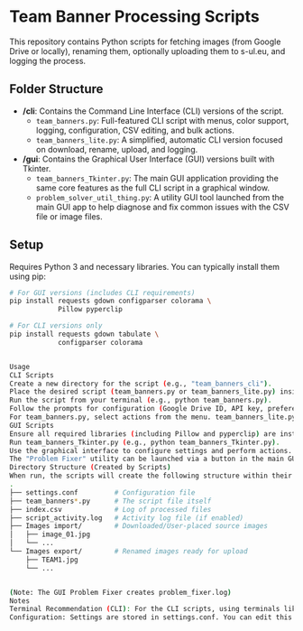 # Team Banner Processing Scripts

This repository contains Python scripts for fetching images (from Google Drive or locally), renaming them, optionally uploading them to s-ul.eu, and logging the process.

## Folder Structure

-   **/cli**: Contains the Command Line Interface (CLI) versions of the script.
    -   `team_banners.py`: Full-featured CLI script with menus, color support, logging, configuration, CSV editing, and bulk actions.
    -   `team_banners_lite.py`: A simplified, automatic CLI version focused on download, rename, upload, and logging.
-   **/gui**: Contains the Graphical User Interface (GUI) versions built with Tkinter.
    -   `team_banners_Tkinter.py`: The main GUI application providing the same core features as the full CLI script in a graphical window.
    -   `problem_solver_util_thing.py`: A utility GUI tool launched from the main GUI app to help diagnose and fix common issues with the CSV file or image files.

## Setup

Requires Python 3 and necessary libraries. You can typically install them using pip:

```bash
# For GUI versions (includes CLI requirements)
pip install requests gdown configparser colorama \
            Pillow pyperclip

# For CLI versions only
pip install requests gdown tabulate \
            configparser colorama


Usage
CLI Scripts
Create a new directory for the script (e.g., "team_banners_cli").
Place the desired script (team_banners.py or team_banners_lite.py) inside the new directory.
Run the script from your terminal (e.g., python team_banners.py).
Follow the prompts for configuration (Google Drive ID, API key, preferences) on the first run.
For team_banners.py, select actions from the menu. team_banners_lite.py runs automatically after setup.
GUI Scripts
Ensure all required libraries (including Pillow and pyperclip) are installed.
Run team_banners_Tkinter.py (e.g., python team_banners_Tkinter.py).
Use the graphical interface to configure settings and perform actions.
The "Problem Fixer" utility can be launched via a button in the main GUI.
Directory Structure (Created by Scripts)
When run, the scripts will create the following structure within their directory:
.
├── settings.conf         # Configuration file
├── team_banners*.py      # The script file itself
├── index.csv             # Log of processed files
├── script_activity.log   # Activity log file (if enabled)
├── Images import/        # Downloaded/User-placed source images
│   ├── image_01.jpg
│   └── ...
└── Images export/        # Renamed images ready for upload
    ├── TEAM1.jpg
    └── ...


(Note: The GUI Problem Fixer creates problem_fixer.log)
Notes
Terminal Recommendation (CLI): For the CLI scripts, using terminals like Windows PowerShell, cmd, MobaXterm, or Termius might provide a more stable experience than the default Python IDLE shell.
Configuration: Settings are stored in settings.conf. You can edit this file directly or use the settings menu in the full CLI/GUI
